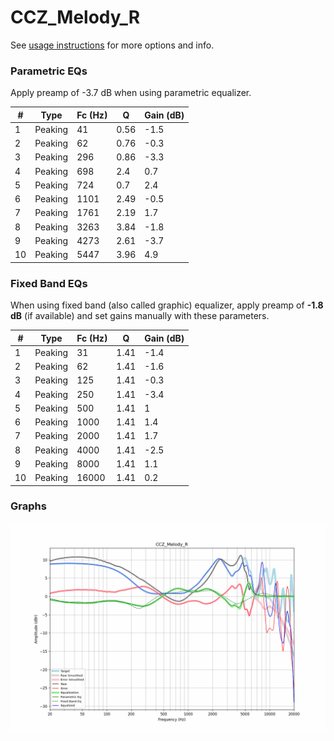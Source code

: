 # CCZ_Melody_R
See [usage instructions](https://github.com/jaakkopasanen/AutoEq#usage) for more options and info.

### Parametric EQs
Apply preamp of -3.7 dB when using parametric equalizer.

|   # | Type    |   Fc (Hz) |    Q |   Gain (dB) |
|-----|---------|-----------|------|-------------|
|   1 | Peaking |        41 | 0.56 |        -1.5 |
|   2 | Peaking |        62 | 0.76 |        -0.3 |
|   3 | Peaking |       296 | 0.86 |        -3.3 |
|   4 | Peaking |       698 | 2.4  |         0.7 |
|   5 | Peaking |       724 | 0.7  |         2.4 |
|   6 | Peaking |      1101 | 2.49 |        -0.5 |
|   7 | Peaking |      1761 | 2.19 |         1.7 |
|   8 | Peaking |      3263 | 3.84 |        -1.8 |
|   9 | Peaking |      4273 | 2.61 |        -3.7 |
|  10 | Peaking |      5447 | 3.96 |         4.9 |

### Fixed Band EQs
When using fixed band (also called graphic) equalizer, apply preamp of **-1.8 dB** (if available) and set gains manually with these parameters.

|   # | Type    |   Fc (Hz) |    Q |   Gain (dB) |
|-----|---------|-----------|------|-------------|
|   1 | Peaking |        31 | 1.41 |        -1.4 |
|   2 | Peaking |        62 | 1.41 |        -1.6 |
|   3 | Peaking |       125 | 1.41 |        -0.3 |
|   4 | Peaking |       250 | 1.41 |        -3.4 |
|   5 | Peaking |       500 | 1.41 |         1   |
|   6 | Peaking |      1000 | 1.41 |         1.4 |
|   7 | Peaking |      2000 | 1.41 |         1.7 |
|   8 | Peaking |      4000 | 1.41 |        -2.5 |
|   9 | Peaking |      8000 | 1.41 |         1.1 |
|  10 | Peaking |     16000 | 1.41 |         0.2 |

### Graphs
![](./CCZ_Melody_R.png)
